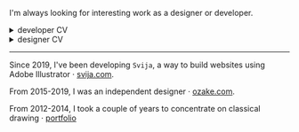 <!-- [CV en français](CV%C2%A0(fran%C3%A7ais).md) · [biography](bio.md) -->
<!-- https://stackoverflow.blog/2020/11/25/how-to-write-an-effective-developer-resume-advice-from-a-hiring-manager/ -->

I'm always looking for interesting work as a designer or developer.

<details><summary>developer CV</summary>

---
tol' ya

---
</details>

<details><summary>designer CV</summary>

---
tol' ya

---
</details>

---
Since 2019, I've been developing `Svija`, a way to build websites using Adobe Illustrator · [svija.com](https://svija.com).

From 2015-2019, I was an independent designer · [ozake.com](https://ozake.com).

From 2012-2014, I took a couple of years to concentrate on classical drawing · [portfolio](https://www.flickr.com/photos/andrewcarrollswift/albums)
